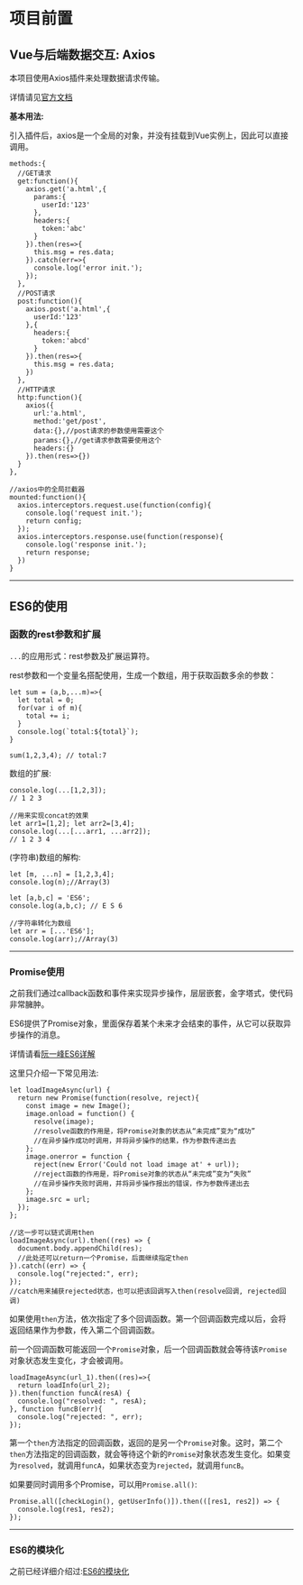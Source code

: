 # 项目前置

## Vue与后端数据交互: Axios

本项目使用Axios插件来处理数据请求传输。

详情请见[官方文档](https://github.com/axios/axios)

**基本用法:**

引入插件后，axios是一个全局的对象，并没有挂载到Vue实例上，因此可以直接调用。

```
methods:{
  //GET请求
  get:function(){
    axios.get('a.html',{
      params:{
        userId:'123'
      },
      headers:{
        token:'abc'
      }
    }).then(res=>{
      this.msg = res.data;
    }).catch(err=>{
      console.log('error init.');
    });
  },
  //POST请求
  post:function(){
    axios.post('a.html',{
      userId:'123'
    },{
      headers:{
        token:'abcd'
      }
    }).then(res=>{
      this.msg = res.data;
    })
  },
  //HTTP请求
  http:function(){
    axios({
      url:'a.html',
      method:'get/post',
      data:{},//post请求的参数使用需要这个
      params:{},//get请求参数需要使用这个
      headers:{}
    }).then(res=>{})
  }
},

//axios中的全局拦截器
mounted:function(){
  axios.interceptors.request.use(function(config){
    console.log('request init.');
    return config;
  });
  axios.interceptors.response.use(function(response){
    console.log('response init.');
    return response;
  })
}
```


***


## ES6的使用


### 函数的rest参数和扩展

`...`的应用形式：rest参数及扩展运算符。

rest参数和一个变量名搭配使用，生成一个数组，用于获取函数多余的参数：

```
let sum = (a,b,...m)=>{
  let total = 0;
  for(var i of m){
    total += i;
  }
  console.log(`total:${total}`);
}

sum(1,2,3,4); // total:7
```

数组的扩展:
```
console.log(...[1,2,3]);
// 1 2 3

//用来实现concat的效果
let arr1=[1,2]; let arr2=[3,4];
console.log(...[...arr1, ...arr2]);
// 1 2 3 4
```

(字符串)数组的解构:
```
let [m, ...n] = [1,2,3,4];
console.log(n);//Array(3)

let [a,b,c] = 'ES6';
console.log(a,b,c); // E S 6

//字符串转化为数组
let arr = [...'ES6'];
console.log(arr);//Array(3)
```


***


### Promise使用

之前我们通过callback函数和事件来实现异步操作，层层嵌套，金字塔式，使代码非常臃肿。

ES6提供了Promise对象，里面保存着某个未来才会结束的事件，从它可以获取异步操作的消息。

详情请看[阮一峰ES6详解](http://es6.ruanyifeng.com/#docs/promise)

这里只介绍一下常见用法:

```
let loadImageAsync(url) {
  return new Promise(function(resolve, reject){
    const image = new Image();
    image.onload = function() {
      resolve(image);
      //resolve函数的作用是，将Promise对象的状态从“未完成”变为“成功”
      //在异步操作成功时调用，并将异步操作的结果，作为参数传递出去
    };
    image.onerror = function {
      reject(new Error('Could not load image at' + url));
      //reject函数的作用是，将Promise对象的状态从“未完成”变为“失败”
      //在异步操作失败时调用，并将异步操作报出的错误，作为参数传递出去
    };
    image.src = url;
  });
};

//这一步可以链式调用then
loadImageAsync(url).then((res) => {
  document.body.appendChild(res);
  //此处还可以return一个Promise，后面继续指定then
}).catch((err) => {
  console.log("rejected:", err);
});
//catch用来捕获rejected状态，也可以把该回调写入then(resolve回调, rejected回调)
```

如果使用`then`方法，依次指定了多个回调函数。第一个回调函数完成以后，会将返回结果作为参数，传入第二个回调函数。

前一个回调函数可能返回一个`Promise`对象，后一个回调函数就会等待该`Promise`对象状态发生变化，才会被调用。

```
loadImageAsync(url_1).then((res)=>{
  return loadInfo(url_2);
}).then(function funcA(resA) {
  console.log("resolved: ", resA);
}, function funcB(err){
  console.log("rejected: ", err);
});
```

第一个`then`方法指定的回调函数，返回的是另一个`Promise`对象。这时，第二个`then`方法指定的回调函数，就会等待这个新的`Promise`对象状态发生变化。如果变为`resolved`，就调用`funcA`，如果状态变为`rejected`，就调用`funcB`。

如果要同时调用多个Promise，可以用`Promise.all()`:
```
Promise.all([checkLogin(), getUserInfo()]).then(([res1, res2]) => {
  console.log(res1, res2);
});
```


***


### ES6的模块化

之前已经详细介绍过:[ES6的模块化](https://github.com/longyincug/Notebook/blob/master/JS%E6%A8%A1%E5%9D%97%E5%8C%96.md#4d)









